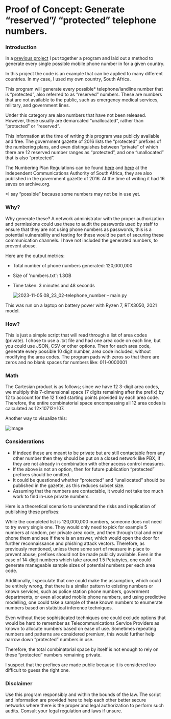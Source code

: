 # Proof of Concept: Generate “reserved”/ “protected” telephone numbers.

### Introduction
In a [previous project](https://github.com/rubileandro/Python-Projects/tree/main/Country%20Phone%20Number%20Generator) I put together a program and laid out a method to generate every single possible mobile phone number in for a given country.

In this project the code is an example that can be applied to many different countries. In my case, I used my own country, South Africa.

This program will generate every possible* telephone/landline number that is “protected”, also referred to as “reserved” numbers. These are numbers that are not available to the public, such as emergency medical services, military, and government lines. 

Under this category are also numbers that have not been released. However, these usually are demarcated “unallocated”, rather than “protected” or “reserved”.

This information at the time of writing this program was publicly available and free. The government gazette of 2016 lists the “protected” prefixes of the numbering plans, and even distinguishes between “private” of which there are 12 reserved number ranges as “protected”, and one “unallocated” that is also “protected”.

The Numbering Plan Regulations can be found [here](https://www.ellipsis.co.za/wp-content/uploads/2016/03/Numbering-Plan-Regulations-2016.pdf) and [here](https://www.icasa.org.za/legislation-and-regulations/numbering-plan-regulations) at the Independent Communications Authority of South Africa, they are also published in the government gazette of 2016. At the time of writing it had 16 saves on archive.org.

*I say “possible” because some numbers may not be in use yet.

### Why?
Why generate these? A network administrator with the proper authorization and permissions could use these to audit the passwords used by staff to ensure that they are not using phone numbers as passwords, this is a potential vulnerability and testing for these would be part of securing these communication channels. 
I have not included the generated numbers, to prevent abuse. 

Here are the output metrics: 
- Total number of phone numbers generated: 120,000,000
- Size of 'numbers.txt': 1.3GB
- Time taken: 3 minutes and 48 seconds

  ![2023-11-05 08_23_02-telephone_number – main py](https://github.com/rubileandro/Python-Projects/assets/93342175/0b7a8fcf-d1e4-4133-b322-660eaa3e1c96)


This was run on a laptop on battery power with Ryzen 7, RTX3050, 2021 model.

### How?
This is just a simple script that will read through a list of area codes (private). I chose to use a .txt file and had one area code on each line, but you could use JSON, CSV or other options. Then for each area  code, generate every possible 10 digit number, area code included, without modifying the area codes. The program pads with zeros so that there are zeros and no blank spaces for numbers like:
011-0000001 

### Math
The Cartesian product is as follows; since we have 12 3-digit area codes, we multiply this 7-dimensional space (7 digits remaining after the prefix) by 12 to account for the 12 fixed starting points provided by each area code. Therefore, the entire combinatorial space encompassing all 12 area codes is calculated as 12×10712×107.

Another way to visualize this:

![image](https://github.com/rubileandro/Python-Projects/assets/93342175/1568d887-b456-4ffc-a23d-0b4609dff366)

 
### Considerations
-	If indeed these are meant to be private but are still contactable from any other number then they should be put on a closed network like PBX, if they are not already in combination with other access control measures.
-	If the above is not an option, then for future publication “protected” prefixes should be omitted.
-	It could be questioned whether “protected” and “unallocated” should be published in the gazette, as this reduces subset size. 
-	Assuming that the numbers are contactable, it would not take too much work to find in-use private numbers.

Here is a theoretical scenario to understand the risks and implication of publishing these prefixes:

While the completed list is 120,000,000 numbers, someone does not need to try every single one. They would only need to pick for example 5 numbers at random, per private area code, and then through trial and error phone them and see if there is an answer, which would open the door for further reconnaissance and phishing attack vectors.
Therefore, as previously mentioned, unless there some sort of measure in place to prevent abuse, prefixes should not be made publicly available. 
Even in the case of 14-digit numbers which take around 1.5 Petabytes, one could generate manageable sample sizes of potential numbers per each area code. 

Additionally, I speculate that one could make the assumption, which could be entirely wrong, that there is a similar pattern to existing numbers or known services, such as police station phone numbers, government departments, or even allocated mobile phone numbers, and using predictive modelling, one could take a sample of these known numbers to enumerate numbers based on statistical inference techniques. 

Even without these sophisticated techniques one could exclude options that would be hard to remember as Telecommunications Service Providers as known to allocate numbers based on ease of use. Sometimes repeating numbers and patterns are considered premium, this would further help narrow down “protected” numbers in use.

Therefore, the total combinatorial space by itself is not enough to rely on these “protected” numbers remaining private.

I suspect that the prefixes are made public because it is considered too difficult to guess the right one. 

### Disclaimer
Use this program responsibly and within the bounds of the law. The script and information are provided here to help each other better secure networks where there is the proper and legal authorization to perform such audits. Consult your legal regulation and laws if unsure.
